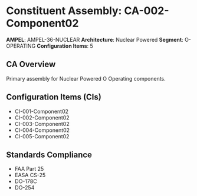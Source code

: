 # Constituent Assembly: CA-002-Component02

**AMPEL**: AMPEL-36-NUCLEAR
**Architecture**: Nuclear Powered
**Segment**: O-OPERATING
**Configuration Items**: 5

## CA Overview
Primary assembly for Nuclear Powered O Operating components.

## Configuration Items (CIs)
- CI-001-Component02
- CI-002-Component02
- CI-003-Component02
- CI-004-Component02
- CI-005-Component02

## Standards Compliance
- FAA Part 25
- EASA CS-25
- DO-178C
- DO-254
